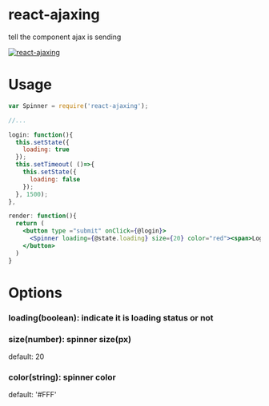# react-ajaxing
tell the component ajax is sending

[![react-ajaxing](http://i.imgur.com/A3PPhCY.gif)](http://i.imgur.com/A3PPhCY.gif)

# Usage

```jsx
var Spinner = require('react-ajaxing');

//...

login: function(){
  this.setState({
    loading: true
  });
  this.setTimeout( ()=>{
    this.setState({
      loading: false
    });
  }, 1500);
},

render: function(){
  return (
    <button type ="submit" onClick={@login}>
      <Spinner loading={@state.loading} size={20} color="red"><span>Login</span></Spinner>
    </button>
  )
}
```

# Options

### loading(boolean): indicate it is loading status or not

### size(number): spinner size(px)
default: 20

### color(string): spinner color
default: '#FFF'
